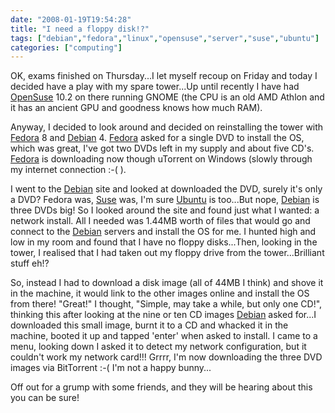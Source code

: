 ```yaml
---
date: "2008-01-19T19:54:28"
title: "I need a floppy disk!?"
tags: ["debian","fedora","linux","opensuse","server","suse","ubuntu"]
categories: ["computing"]
---
```


OK, exams finished on Thursday...I let myself recoup on Friday and today I decided have a play with my spare tower...Up until recently I have had [OpenSuse][1] 10.2 on there running GNOME (the CPU is an old AMD Athlon and it has an ancient GPU and goodness knows how much RAM).
<!--more-->
Anyway, I decided to look around and decided on reinstalling the tower with [Fedora][2] 8 and [Debian][3] 4. [Fedora][4] asked for a single DVD to install the OS, which was great, I've got two DVDs left in my supply and about five CD's. [Fedora][5] is downloading now though uTorrent on Windows (slowly through my internet connection :-( ).

I went to the [Debian][6] site and looked at downloaded the DVD, surely it's only a DVD? Fedora was, [Suse][7] was, I'm sure [Ubuntu][8] is too...But nope, [Debian][9] is three DVDs big! So I looked around the site and found just what I wanted: a network install. All I needed was 1.44MB worth of files that would go and connect to the [Debian][10] servers and install the OS for me. I hunted high and low in my room and found that I have no floppy disks...Then, looking in the tower, I realised that I had taken out my floppy drive from the tower...Brilliant stuff eh!?

So, instead I had to download a disk image (all of 44MB I think) and shove it in the machine, it would link to the other images online and install the OS from there! "Great!" I thought, "Simple, may take a while, but only one CD!", thinking this after looking at the nine or ten CD images [Debian][11] asked for...I downloaded this small image, burnt it to a CD and whacked it in the machine, booted it up and tapped 'enter' when asked to install. I came to a menu, looking down I asked it to detect my network configuration, but it couldn't work my network card!!! Grrrr, I'm now downloading the three DVD images via BitTorrent :-( I'm not a happy bunny...

Off out for a grump with some friends, and they will be hearing about this you can be sure!

  [1]: http://www.opensuse.org/
  [2]: http://fedoraproject.org/
  [3]: http://www.debian.org/
  [4]: http://fedoraproject.org/
  [5]: http://fedoraproject.org/
  [6]: http://www.debian.org/
  [7]: http://www.opensuse.org/
  [8]: http://www.ubuntu.com/
  [9]: http://www.debian.org/
  [10]: http://www.debian.org/
  [11]: http://www.debian.org/
